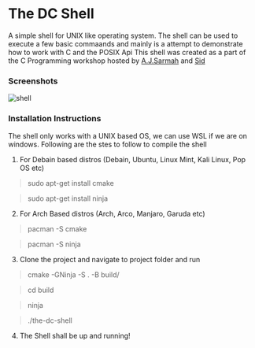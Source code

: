 # The DC Shell
A simple shell for UNIX like operating system. The shell can be used to execute a few basic commaands and mainly is a attempt to demonstrate how to work with C and the POSIX Api
This shell was created as a part of the C Programming workshop hosted by [A.J.Sarmah](https://github.com/A-J-Sarmah) and [Sid](https://github.com/sidwebworks)


### Screenshots
![shell](https://user-images.githubusercontent.com/99042379/198832864-0df47a36-39c3-4025-aaf2-cc89c1f96c79.png)


### Installation Instructions
The shell only works with a UNIX based OS, we can use WSL if we are on windows. Following are the stes to follow to compile the shell
1. For Debain based distros (Debain, Ubuntu, Linux Mint, Kali Linux, Pop OS etc)
  > sudo apt-get install cmake
  
  > sudo apt-get install ninja
2. For Arch Based distros (Arch, Arco, Manjaro, Garuda etc)
  > pacman -S cmake
  
  > pacman -S ninja
3. Clone the project and navigate to project folder and run
  > cmake -GNinja -S . -B build/
  
  > cd build
  
  > ninja
  
  > ./the-dc-shell
   
 4. The Shell shall be up and running!
